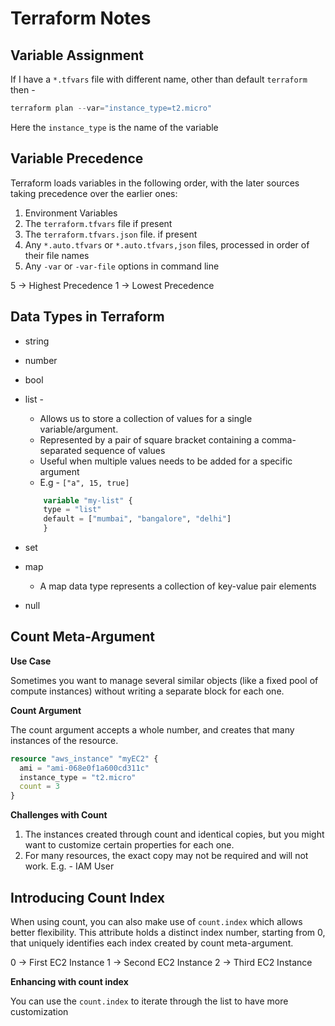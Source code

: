 # Terraform Notes

## Variable Assignment

If I have a `*.tfvars` file with different name, other than default `terraform` then -

```powershell
terraform plan --var="instance_type=t2.micro"
```

Here the `instance_type` is the name of the variable

## Variable Precedence

Terraform loads variables in the following order, with the later sources taking precedence over the earlier ones:

1. Environment Variables
2. The `terraform.tfvars` file if present
3. The `terraform.tfvars.json` file. if present
4. Any `*.auto.tfvars` or `*.auto.tfvars,json` files, processed in order of their file names
5. Any `-var` or `-var-file` options in command line

5 -> Highest Precedence
1 -> Lowest Precedence

## Data Types in Terraform

-   string
-   number
-   bool
-   list -

    -   Allows us to store a collection of values for a single variable/argument.
    -   Represented by a pair of square bracket containing a comma-separated sequence of values
    -   Useful when multiple values needs to be added for a specific argument
    -   E.g - `["a", 15, true]`

    ```terraform
        variable "my-list" {
        type = "list"
        default = ["mumbai", "bangalore", "delhi"]
        }

    ```

-   set
-   map
    -   A map data type represents a collection of key-value pair elements
-   null

## Count Meta-Argument

**Use Case**

Sometimes you want to manage several similar objects (like a fixed pool of compute instances) without writing a separate block for each one.

**Count Argument**

The count argument accepts a whole number, and creates that many instances of the resource.

```terraform
resource "aws_instance" "myEC2" {
  ami = "ami-068e0f1a600cd311c"
  instance_type = "t2.micro"
  count = 3
}
```

**Challenges with Count**

1. The instances created through count and identical copies, but you might want to customize certain properties for each one.
2. For many resources, the exact copy may not be required and will not work. E.g. - IAM User

## Introducing Count Index

When using count, you can also make use of `count.index` which allows better flexibility. This attribute holds a distinct index number, starting from 0, that uniquely identifies each index created by count meta-argument.

0 -> First EC2 Instance
1 -> Second EC2 Instance
2 -> Third EC2 Instance

**Enhancing with count index**

You can use the `count.index` to iterate through the list to have more customization

```

```